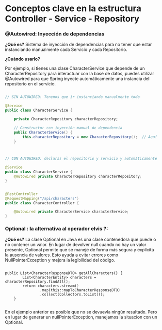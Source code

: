# Conceptos clave en la estructura Controller - Service - Repository


### @Autowired: Inyección de dependencias

**¿Qué es?**
Sistema de inyección de dependencias para no tener que estar instanciando manualmente cada Servicio y cada Repositorio.

**¿Cuándo usarlo?**

Por ejemplo, si tienes una clase CharacterService que depende de un CharacterRepository para interactuar con la base de datos, puedes utilizar @Autowired para que Spring inyecte automáticamente una instancia del repositorio en el servicio.

```java

// SIN AUTOWIRED: Tenemos que ir instanciando manualmente todo

@Service
public class CharacterService {

    private CharacterRepository characterRepository;

    // Constructor con inyección manual de dependencia
    public CharacterService() {
        this.characterRepository = new CharacterRepository();  // Aquí lo creas manualmente
    }



// CON AUTOWIRED: declaras el repositorio y servicio y automáticamente queda instanciado él y todas sus dependencias.

@Service
public class CharacterService {
    @Autowired private CharacterRepository characterRepository;
}


@RestController
@RequestMapping("/api/characters")
public class CharacterController {

    @Autowired private CharacterService characterService;
}

```

### Optional<Class> : la alternativa al operador elvis ?:

**¿Qué es?**
La clase Optional en Java es una clase contenedora que puede o no contener un valor. En lugar de devolver null cuando no hay un valor presente, Optional permite que se maneje de forma más segura y explícita la ausencia de valores. Esto ayuda a evitar errores como NullPointerException y mejora la legibilidad del código.

```

public List<CharacterResponseDTO> getAllCharacters() {
        List<CharacterEntity> characters = characterRepository.findAll();
        return characters.stream()
                .map(this::mapToCharacterResponseDTO)
                .collect(Collectors.toList());
    }
    
```
 
 
En el ejemplo anterior es posible que no se devuevla ningún resultado. Pero en lugar de generar un nullPointerException, manejamos la situacion con un Optional.
 
 
 
 
 
 
 
 
 
 
 
 
 
 
 
 
 
 
 
 
 
 
 
 
 
 
 
 
 
 
 
 
 
 
 
 
 
 
 

